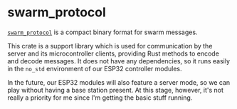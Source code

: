 # swarm_protocol

[`swarm_protocol`](https://github.com/LEDswarm/protocol) is a compact binary format for swarm messages.

This crate is a support library which is used for communication by the server and its microcontroller clients, providing Rust methods to encode and decode messages. It does not have any dependencies, so it runs easily in the `no_std` environment of our ESP32 controller modules.

In the future, our ESP32 modules will also feature a server mode, so we can play without having a base station present. At this stage, however, it's not really a priority for me since I'm getting the basic stuff running.